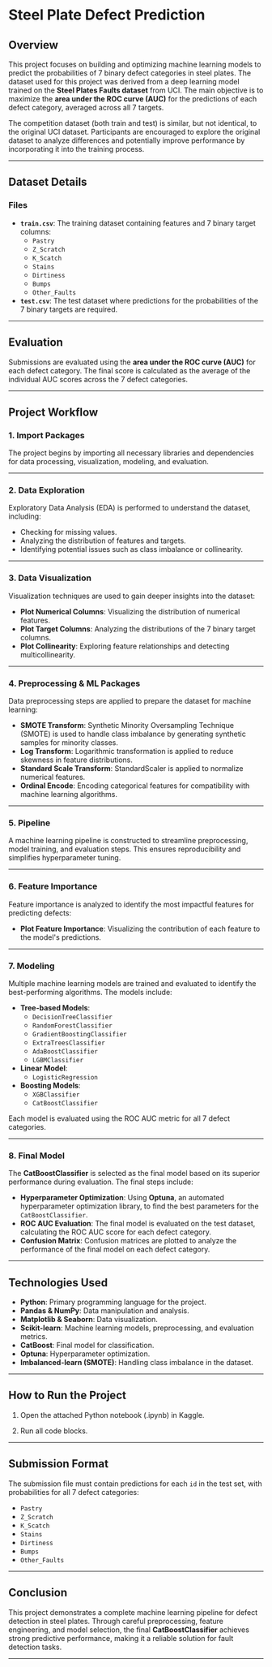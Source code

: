 # Steel Plate Defect Prediction

## **Overview**

This project focuses on building and optimizing machine learning models to predict the probabilities of 7 binary defect categories in steel plates. The dataset used for this project was derived from a deep learning model trained on the **Steel Plates Faults dataset** from UCI. The main objective is to maximize the **area under the ROC curve (AUC)** for the predictions of each defect category, averaged across all 7 targets.

The competition dataset (both train and test) is similar, but not identical, to the original UCI dataset. Participants are encouraged to explore the original dataset to analyze differences and potentially improve performance by incorporating it into the training process.

---

## **Dataset Details**

### **Files**

- **`train.csv`**: The training dataset containing features and 7 binary target columns:
  - `Pastry`
  - `Z_Scratch`
  - `K_Scatch`
  - `Stains`
  - `Dirtiness`
  - `Bumps`
  - `Other_Faults`
- **`test.csv`**: The test dataset where predictions for the probabilities of the 7 binary targets are required.

---

## **Evaluation**

Submissions are evaluated using the **area under the ROC curve (AUC)** for each defect category. The final score is calculated as the average of the individual AUC scores across the 7 defect categories.

---

## **Project Workflow**

### **1. Import Packages**
The project begins by importing all necessary libraries and dependencies for data processing, visualization, modeling, and evaluation.

---

### **2. Data Exploration**
Exploratory Data Analysis (EDA) is performed to understand the dataset, including:
- Checking for missing values.
- Analyzing the distribution of features and targets.
- Identifying potential issues such as class imbalance or collinearity.

---

### **3. Data Visualization**
Visualization techniques are used to gain deeper insights into the dataset:
- **Plot Numerical Columns**: Visualizing the distribution of numerical features.
- **Plot Target Columns**: Analyzing the distributions of the 7 binary target columns.
- **Plot Collinearity**: Exploring feature relationships and detecting multicollinearity.

---

### **4. Preprocessing & ML Packages**
Data preprocessing steps are applied to prepare the dataset for machine learning:
- **SMOTE Transform**: Synthetic Minority Oversampling Technique (SMOTE) is used to handle class imbalance by generating synthetic samples for minority classes.
- **Log Transform**: Logarithmic transformation is applied to reduce skewness in feature distributions.
- **Standard Scale Transform**: StandardScaler is applied to normalize numerical features.
- **Ordinal Encode**: Encoding categorical features for compatibility with machine learning algorithms.

---

### **5. Pipeline**
A machine learning pipeline is constructed to streamline preprocessing, model training, and evaluation steps. This ensures reproducibility and simplifies hyperparameter tuning.

---

### **6. Feature Importance**
Feature importance is analyzed to identify the most impactful features for predicting defects:
- **Plot Feature Importance**: Visualizing the contribution of each feature to the model's predictions.

---

### **7. Modeling**
Multiple machine learning models are trained and evaluated to identify the best-performing algorithms. The models include:

- **Tree-based Models**:
  - `DecisionTreeClassifier`
  - `RandomForestClassifier`
  - `GradientBoostingClassifier`
  - `ExtraTreesClassifier`
  - `AdaBoostClassifier`
  - `LGBMClassifier`
- **Linear Model**:
  - `LogisticRegression`
- **Boosting Models**:
  - `XGBClassifier`
  - `CatBoostClassifier`

Each model is evaluated using the ROC AUC metric for all 7 defect categories.

---

### **8. Final Model**
The **CatBoostClassifier** is selected as the final model based on its superior performance during evaluation. The final steps include:
- **Hyperparameter Optimization**: Using **Optuna**, an automated hyperparameter optimization library, to find the best parameters for the `CatBoostClassifier`.
- **ROC AUC Evaluation**: The final model is evaluated on the test dataset, calculating the ROC AUC score for each defect category.
- **Confusion Matrix**: Confusion matrices are plotted to analyze the performance of the final model on each defect category.

---

## **Technologies Used**

- **Python**: Primary programming language for the project.
- **Pandas & NumPy**: Data manipulation and analysis.
- **Matplotlib & Seaborn**: Data visualization.
- **Scikit-learn**: Machine learning models, preprocessing, and evaluation metrics.
- **CatBoost**: Final model for classification.
- **Optuna**: Hyperparameter optimization.
- **Imbalanced-learn (SMOTE)**: Handling class imbalance in the dataset.

---

## **How to Run the Project**

1. Open the attached Python notebook (.ipynb) in Kaggle.

2. Run all code blocks.

---

## **Submission Format**

The submission file must contain predictions for each `id` in the test set, with probabilities for all 7 defect categories:
- `Pastry`
- `Z_Scratch`
- `K_Scatch`
- `Stains`
- `Dirtiness`
- `Bumps`
- `Other_Faults`

---

## **Conclusion**

This project demonstrates a complete machine learning pipeline for defect detection in steel plates. Through careful preprocessing, feature engineering, and model selection, the final **CatBoostClassifier** achieves strong predictive performance, making it a reliable solution for fault detection tasks.

--- 
